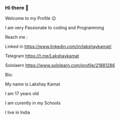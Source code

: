 ### Hi there 👋

Welcome to my Profile 😉

I am very Passionate to coding and Programming



Reach me :

Linked in https://www.linkedin.com/in/lakshaykamat/

Telegram https://t.me/Lakshaykamat

Sololaern https://www.sololearn.com/profile/21881286

Bio:

My name is Lakshay Kamat

I am 17 years old

I am curently in my Schools

I live in India

